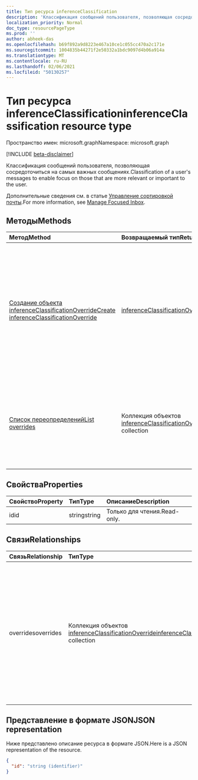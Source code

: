```yaml
---
title: Тип ресурса inferenceClassification
description: 'Классификация сообщений пользователя, позволяющая сосредоточиться на самых важных сообщениях. '
localization_priority: Normal
doc_type: resourcePageType
ms.prod: ''
author: abheek-das
ms.openlocfilehash: b69f892a9d8223e467a10ce1c055cc470a2c171e
ms.sourcegitcommit: 1004835b44271f2e50332a1bdc9097d4b06a914a
ms.translationtype: MT
ms.contentlocale: ru-RU
ms.lasthandoff: 02/06/2021
ms.locfileid: "50130257"
---
```

# <a name="inferenceclassification-resource-type"></a><span data-ttu-id="4d827-103">Тип ресурса inferenceClassification</span><span class="sxs-lookup"><span data-stu-id="4d827-103">inferenceClassification resource type</span></span>

<span data-ttu-id="4d827-104">Пространство имен: microsoft.graph</span><span class="sxs-lookup"><span data-stu-id="4d827-104">Namespace: microsoft.graph</span></span>

[!INCLUDE [beta-disclaimer](../../includes/beta-disclaimer.md)]

<span data-ttu-id="4d827-105">Классификация сообщений пользователя, позволяющая сосредоточиться на самых важных сообщениях.</span><span class="sxs-lookup"><span data-stu-id="4d827-105">Classification of a user's messages to enable focus on those that are more relevant or important to the user.</span></span>

<span data-ttu-id="4d827-106">Дополнительные сведения см. в статье [Управление сортировкой почты](manage-focused-inbox.md).</span><span class="sxs-lookup"><span data-stu-id="4d827-106">For more information, see [Manage Focused Inbox](manage-focused-inbox.md).</span></span>


## <a name="methods"></a><span data-ttu-id="4d827-107">Методы</span><span class="sxs-lookup"><span data-stu-id="4d827-107">Methods</span></span>

| <span data-ttu-id="4d827-108">Метод</span><span class="sxs-lookup"><span data-stu-id="4d827-108">Method</span></span>           | <span data-ttu-id="4d827-109">Возвращаемый тип</span><span class="sxs-lookup"><span data-stu-id="4d827-109">Return Type</span></span>    |<span data-ttu-id="4d827-110">Описание</span><span class="sxs-lookup"><span data-stu-id="4d827-110">Description</span></span>|
|:---------------|:--------|:----------|
|[<span data-ttu-id="4d827-111">Создание объекта inferenceClassificationOverride</span><span class="sxs-lookup"><span data-stu-id="4d827-111">Create inferenceClassificationOverride</span></span>](../api/inferenceclassification-post-overrides.md) |[<span data-ttu-id="4d827-112">inferenceClassificationOverride</span><span class="sxs-lookup"><span data-stu-id="4d827-112">inferenceClassificationOverride</span></span>](inferenceclassificationoverride.md)| <span data-ttu-id="4d827-p101">Создание переопределения для отправителя, указанному по SMTP-адресу. Последующие сообщения с этого SMTP-адреса всегда будут классифицироваться так, как указано в переопределении.</span><span class="sxs-lookup"><span data-stu-id="4d827-p101">Create an override for a sender identified by an SMTP address. Future messages from that SMTP address will be consistently classified as specified in the override.</span></span>|
|[<span data-ttu-id="4d827-115">Список переопределений</span><span class="sxs-lookup"><span data-stu-id="4d827-115">List overrides</span></span>](../api/inferenceclassification-list-overrides.md) |<span data-ttu-id="4d827-116">Коллекция объектов [inferenceClassificationOverride](inferenceclassificationoverride.md)</span><span class="sxs-lookup"><span data-stu-id="4d827-116">[inferenceClassificationOverride](inferenceclassificationoverride.md) collection</span></span>| <span data-ttu-id="4d827-117">Получение переопределений, настроенных пользователем для классификации сообщений от определенных отправителей.</span><span class="sxs-lookup"><span data-stu-id="4d827-117">Get the overrides that a user has set up to always classify messages from certain senders in specific ways.</span></span>|

## <a name="properties"></a><span data-ttu-id="4d827-118">Свойства</span><span class="sxs-lookup"><span data-stu-id="4d827-118">Properties</span></span>
| <span data-ttu-id="4d827-119">Свойство</span><span class="sxs-lookup"><span data-stu-id="4d827-119">Property</span></span>     | <span data-ttu-id="4d827-120">Тип</span><span class="sxs-lookup"><span data-stu-id="4d827-120">Type</span></span>   |<span data-ttu-id="4d827-121">Описание</span><span class="sxs-lookup"><span data-stu-id="4d827-121">Description</span></span>|
|:---------------|:--------|:----------|
|<span data-ttu-id="4d827-122">id</span><span class="sxs-lookup"><span data-stu-id="4d827-122">id</span></span>|<span data-ttu-id="4d827-123">string</span><span class="sxs-lookup"><span data-stu-id="4d827-123">string</span></span>| <span data-ttu-id="4d827-124">Только для чтения.</span><span class="sxs-lookup"><span data-stu-id="4d827-124">Read-only.</span></span>|

## <a name="relationships"></a><span data-ttu-id="4d827-125">Связи</span><span class="sxs-lookup"><span data-stu-id="4d827-125">Relationships</span></span>
| <span data-ttu-id="4d827-126">Связь</span><span class="sxs-lookup"><span data-stu-id="4d827-126">Relationship</span></span> | <span data-ttu-id="4d827-127">Тип</span><span class="sxs-lookup"><span data-stu-id="4d827-127">Type</span></span>   |<span data-ttu-id="4d827-128">Описание</span><span class="sxs-lookup"><span data-stu-id="4d827-128">Description</span></span>|
|:---------------|:--------|:----------|
|<span data-ttu-id="4d827-129">overrides</span><span class="sxs-lookup"><span data-stu-id="4d827-129">overrides</span></span>|<span data-ttu-id="4d827-130">Коллекция объектов [inferenceClassificationOverride](inferenceclassificationoverride.md)</span><span class="sxs-lookup"><span data-stu-id="4d827-130">[inferenceClassificationOverride](inferenceclassificationoverride.md) collection</span></span>| <span data-ttu-id="4d827-p102">Набор переопределений пользователя, классифицирующих сообщения от определенных отправителей указанными способами: `focused` или `other`. Только для чтения. Допускается значение null.</span><span class="sxs-lookup"><span data-stu-id="4d827-p102">A set of overrides for a user to always classify messages from specific senders in certain ways: `focused`, or `other`. Read-only. Nullable.</span></span>|

## <a name="json-representation"></a><span data-ttu-id="4d827-134">Представление в формате JSON</span><span class="sxs-lookup"><span data-stu-id="4d827-134">JSON representation</span></span>

<span data-ttu-id="4d827-135">Ниже представлено описание ресурса в формате JSON.</span><span class="sxs-lookup"><span data-stu-id="4d827-135">Here is a JSON representation of the resource.</span></span>

<!-- {
  "blockType": "resource",
  "keyProperty": "id",
  "optionalProperties": [

  ],
  "@odata.type": "microsoft.graph.inferenceClassification"
}-->

```json
{
  "id": "string (identifier)"
}

```

<!-- uuid: 8fcb5dbc-d5aa-4681-8e31-b001d5168d79
2015-10-25 14:57:30 UTC -->
<!--
{
  "type": "#page.annotation",
  "description": "inferenceClassification resource",
  "keywords": "",
  "section": "documentation",
  "tocPath": "",
  "suppressions": []
}
-->


